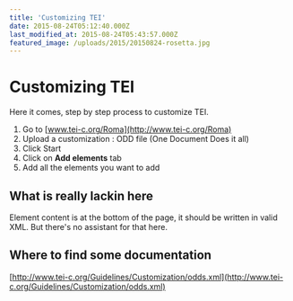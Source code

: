 ```yaml
---
title: 'Customizing TEI'
date: 2015-08-24T05:12:40.000Z
last_modified_at: 2015-08-24T05:43:57.000Z
featured_image: /uploads/2015/20150824-rosetta.jpg
---
```


# Customizing TEI

Here it comes, step by step process to customize TEI.

1. Go to [www.tei-c.org/Roma](http://www.tei-c.org/Roma)
2. Upload a customization : ODD file (One Document Does it all)
3. Click Start
4. Click on **Add elements** tab
5. Add all the elements you want to add

## What is really lackin here

Element content is at the bottom of the page, it should be written in valid XML. But there's no assistant for that here.

## Where to find some documentation

[http://www.tei-c.org/Guidelines/Customization/odds.xml](http://www.tei-c.org/Guidelines/Customization/odds.xml)
